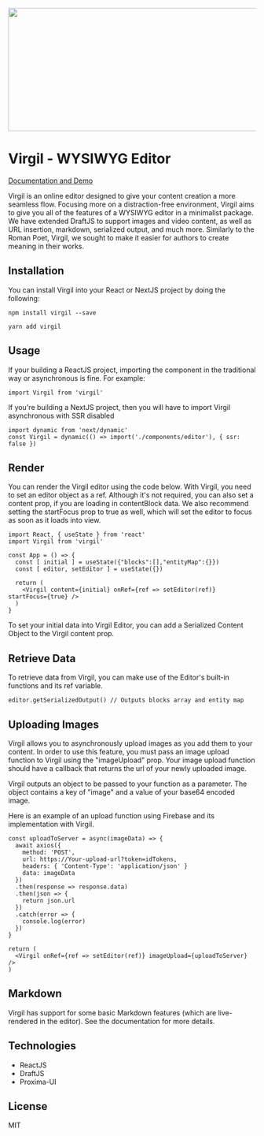 <p align="center">
  <img width="800" height="250" src="https://storage.googleapis.com/virgil-f3dca.appspot.com/githubVirgil.png">
</p>

# Virgil - WYSIWYG Editor 

[Documentation and Demo](https://technopathic.github.io/Virgil/)

Virgil is an online editor designed to give your content creation a more seamless flow. Focusing more on a distraction-free environment, Virgil aims to give you all of the features of a WYSIWYG editor in a minimalist package. We have extended DraftJS to support images and video content, as well as URL insertion, markdown, serialized output, and much more. Similarly to the Roman Poet, Virgil, we sought to make it easier for authors to create meaning in their works.


## Installation
You can install Virgil into your React or NextJS project by doing the following:
```
npm install virgil --save
```

```
yarn add virgil
```


## Usage
If your building a ReactJS project, importing the component in the traditional way or asynchronous is fine. For example:

```
import Virgil from 'virgil'
```

If you're building a NextJS project, then you will have to import Virgil asynchronous with SSR disabled
```
import dynamic from 'next/dynamic'
const Virgil = dynamic(() => import('./components/editor'), { ssr: false })
```

## Render
You can render the Virgil editor using the code below. With Virgil, you need to set an editor object as a ref. Although it's not required, you can also set a content prop, if you are loading in contentBlock data. We also recommend setting the startFocus prop to true as well, which will set the editor to focus as soon as it loads into view.

```
import React, { useState } from 'react'
import Virgil from 'virgil'

const App = () => {
  const [ initial ] = useState({"blocks":[],"entityMap":{}})
  const [ editor, setEditor ] = useState({})

  return (
    <Virgil content={initial} onRef={ref => setEditor(ref)} startFocus={true} />
  )
}
```

To set your initial data into Virgil Editor, you can add a Serialized Content Object to the Virgil content prop.

## Retrieve Data
To retrieve data from Virgil, you can make use of the Editor's built-in functions and its ref variable.

```
editor.getSerializedOutput() // Outputs blocks array and entity map 
```

## Uploading Images
Virgil allows you to asynchronously upload images as you add them to your content. In order to use this feature, you must pass an image upload function to Virgil using the "imageUpload" prop. Your image upload function should have a callback that returns the url of your newly uploaded image.

Virgil outputs an object to be passed to your function as a parameter. The object contains a key of "image" and a value of your base64 encoded image.

Here is an example of an upload function using Firebase and its implementation with Virgil.

```
const uploadToServer = async(imageData) => {
  await axios({
    method: 'POST',
    url: https://Your-upload-url?token=idTokens,
    headers: { 'Content-Type': 'application/json' }
    data: imageData
  })
  .then(response => response.data)
  .then(json => {
    return json.url
  })  
  .catch(error => {
    console.log(error)
  })
}

return (
  <Virgil onRef={ref => setEditor(ref)} imageUpload={uploadToServer} />
)
```

## Markdown
Virgil has support for some basic Markdown features (which are live-rendered in the editor). See the documentation for more details.

## Technologies
* ReactJS
* DraftJS
* Proxima-UI

## License
MIT